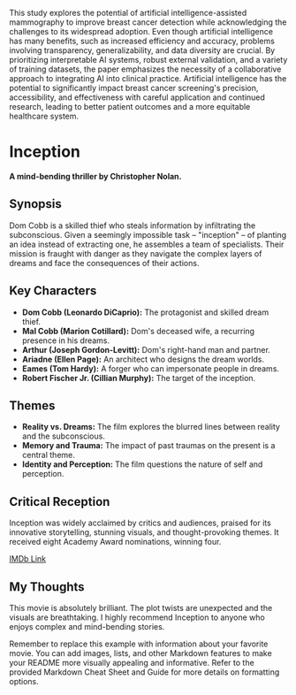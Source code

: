 This study explores the potential of artificial intelligence-assisted mammography to improve breast cancer detection while acknowledging the challenges to its widespread adoption. Even though artificial intelligence has many benefits, such as increased efficiency and accuracy, problems involving transparency, generalizability, and data diversity are crucial. By prioritizing interpretable AI systems, robust external validation, and a variety of training datasets, the paper emphasizes the necessity of a collaborative approach to integrating AI into clinical practice. Artificial intelligence has the potential to significantly impact breast cancer screening's precision, accessibility, and effectiveness with careful application and continued research, leading to better patient outcomes and a more equitable healthcare system.
# Inception

**A mind-bending thriller by Christopher Nolan.**

## Synopsis

Dom Cobb is a skilled thief who steals information by infiltrating the subconscious.  Given a seemingly impossible task – "inception" – of planting an idea instead of extracting one, he assembles a team of specialists.  Their mission is fraught with danger as they navigate the complex layers of dreams and face the consequences of their actions.


## Key Characters

* **Dom Cobb (Leonardo DiCaprio):** The protagonist and skilled dream thief.
* **Mal Cobb (Marion Cotillard):** Dom's deceased wife, a recurring presence in his dreams.
* **Arthur (Joseph Gordon-Levitt):** Dom's right-hand man and partner.
* **Ariadne (Ellen Page):** An architect who designs the dream worlds.
* **Eames (Tom Hardy):** A forger who can impersonate people in dreams.
* **Robert Fischer Jr. (Cillian Murphy):** The target of the inception.


## Themes

* **Reality vs. Dreams:** The film explores the blurred lines between reality and the subconscious.
* **Memory and Trauma:** The impact of past traumas on the present is a central theme.
* **Identity and Perception:** The film questions the nature of self and perception.


## Critical Reception

Inception was widely acclaimed by critics and audiences, praised for its innovative storytelling, stunning visuals, and thought-provoking themes.  It received eight Academy Award nominations, winning four.

[IMDb Link](https://www.imdb.com/title/tt1375666/)


## My Thoughts

This movie is absolutely brilliant. The plot twists are unexpected and the visuals are breathtaking. I highly recommend Inception to anyone who enjoys complex and mind-bending stories.
 
 
Remember to replace this example with information about your favorite movie.  You can add images, lists, and other Markdown features to make your README more visually appealing and informative.  Refer to the provided Markdown Cheat Sheet and Guide for more details on formatting options.
